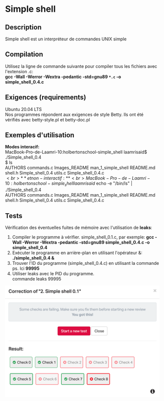 # Simple shell

## Description
Simple shell est un interpréteur de commandes UNIX simple
## Compilation
Utilisez la ligne de commande suivante pour compiler tous les fichiers avec l'extension .c:<br>
**gcc -Wall -Werror -Wextra -pedantic -std=gnu89 `*.c` -o simple_shell_0.4.c**
## Exigences (requirements)
Ubuntu 20.04 LTS<br>
Nos programmes répondent aux exigences de style Betty. Ils ont été vérifiés avec betty-style.pl et betty-doc.pl
## Exemples d'utilisation
**Modes interacif:**<br>
MacBook-Pro-de-Laamri-10:holbertonschool-simple_shell laamrisaid$ ./Simple_shell_0.4<br>
$ ls<br>
AUTHORS commands.c Images_README man_1_simple_shell README.md shell.h Simple_shell_0.4 utils.c Simple_shell_0.4.c<br>
$<br>
**et non-interactif:**<br>
MacBook-Pro-de-Laamri-10:holbertonschool-simple_shell laamrisaid$ echo -e "/bin/ls" | ./Simple_shell_0.4<br>
AUTHORS commands.c Images_README man_1_simple_shell README.md shell.h Simple_shell_0.4 utils.c Simple_shell_0.4.c<br>
## Tests
Vérification des éventuelles fuites de mémoire avec l'utilisation de **leaks**:
1. Compiler le programme à vérifier. simple_shell_0.1.c, par exemple:
**gcc -Wall -Werror -Wextra -pedantic -std=gnu89 simple_shell_0.4.c -o simple_shell_0.4**
3. Exécuter le programme en arrière-plan en utilisant l'opérateur &:
**./simple_shell_0.4 &**
4. Trouver l'ID du programme (simple_shell_0.4.c) en utilisant la commande ps. Ici **99995**
5. Utiliser leaks avec le PID du programme.<br>
commande leaks 99995<br>

![Capture d'écran 1](Leaks_simple_shell_0.4.png)
